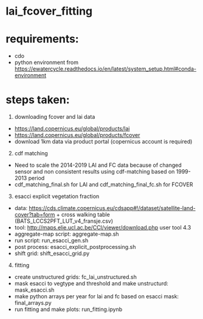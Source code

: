 # lai_fcover_fitting

# requirements:
- cdo
- python environment from https://ewatercycle.readthedocs.io/en/latest/system_setup.html#conda-environment

# steps taken:
1. downloading fcover and lai data
- https://land.copernicus.eu/global/products/lai
- https://land.copernicus.eu/global/products/fcover
- download 1km data via product portal (copernicus account is required)

2. cdf matching
- Need to scale the 2014-2019 LAI and FC data because of changed sensor and non consistent results using cdf-matching based on 1999-2013 period
- cdf_matching_final.sh for LAI and cdf_matching_final_fc.sh for FCOVER

3. esacci explicit vegetation fraction
- data: https://cds.climate.copernicus.eu/cdsapp#!/dataset/satellite-land-cover?tab=form + cross walking table (BATS_LCCS2PFT_LUT_v4_fransje.csv)
- tool: http://maps.elie.ucl.ac.be/CCI/viewer/download.php user tool 4.3
- aggregate-map script: aggregate-map.sh
- run script: run_esacci_gen.sh
- post process: esacci_explicit_postprocessing.sh
- shift grid: shift_esacci_grid.py

4. fitting 
- create unstructured grids: fc_lai_unstructured.sh
- mask esacci to vegtype and threshold and make unstructurd: mask_esacci.sh
- make python arrays per year for lai and fc based on esacci mask: final_arrays.py
- run fitting and make plots: run_fitting.ipynb
